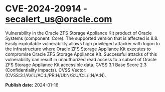 # CVE-2024-20914 - secalert_us@oracle.com

Vulnerability in the Oracle ZFS Storage Appliance Kit product of Oracle Systems (component: Core).   The supported version that is affected is 8.8. Easily exploitable vulnerability allows high privileged attacker with logon to the infrastructure where Oracle ZFS Storage Appliance Kit executes to compromise Oracle ZFS Storage Appliance Kit.  Successful attacks of this vulnerability can result in  unauthorized read access to a subset of Oracle ZFS Storage Appliance Kit accessible data. CVSS 3.1 Base Score 2.3 (Confidentiality impacts).  CVSS Vector: (CVSS:3.1/AV:L/AC:L/PR:H/UI:N/S:U/C:L/I:N/A:N).

**Publish date:** 2024-01-16
